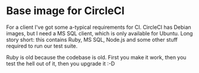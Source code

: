 # Base image for CircleCI

For a client I've got some a-typical requirements for CI. CircleCI has Debian images, but I need a MS SQL client, which is only available for Ubuntu.
Long story short: this contains Ruby, MS SQL, Node.js and some other stuff required to run our test suite.

Ruby is old because the codebase is old. First you make it work, then you test the hell out of it, then you upgrade it :-D 